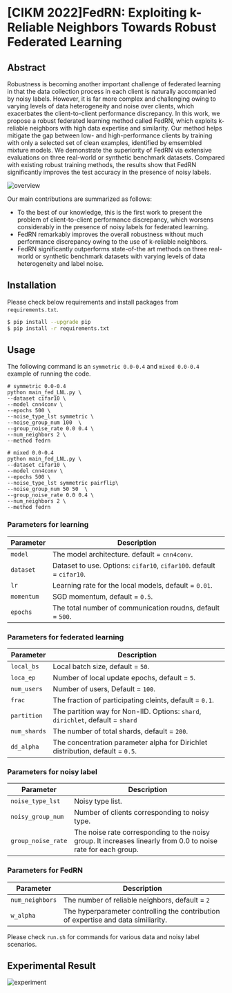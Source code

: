# [CIKM 2022]FedRN: Exploiting k-Reliable Neighbors Towards Robust Federated Learning


## Abstract
Robustness is becoming another important challenge of federated learning in that the data collection process in each client is naturally accompanied by noisy labels. However, it is far more complex and challenging owing to varying levels of data heterogeneity and noise over clients, which exacerbates the client-to-client performance discrepancy. In this work, we propose a robust federated learning method called FedRN, which exploits k-reliable neighbors with high data expertise and similarity. Our method helps mitigate the gap between low- and high-performance clients by training with only a selected set of clean examples, identified by emsembled mixture models. We demonstrate the superiority of FedRN via extensive evaluations on three real-world or synthetic benchmark datasets. Compared with existing robust training methods, the results show that FedRN significantly improves the test accuracy in the presence of noisy labels.

![overview](https://user-images.githubusercontent.com/12638561/132161397-d433a036-0757-4ae0-8c19-aa8a13e339f8.png)


Our main contributions are summarized as follows:
* To the best of our knowledge, this is the first work to present the problem of client-to-client performance discrepancy, which worsens considerably in the presence of noisy labels for federated learning. 
* FedRN remarkably improves the overall robustness without much performance discrepancy owing to the use of k-reliable neighbors.
* FedRN significantly outperforms state-of-the art methods on three real-world or synthetic benchmark datasets with varying levels of data heterogeneity and label noise.


## Installation
Please check below requirements and install packages from `requirements.txt`.

```bash
$ pip install --upgrade pip
$ pip install -r requirements.txt
```

## Usage
The following command is an `symmetric 0.0-0.4` and `mixed 0.0-0.4` example of running the code.

```
# symmetric 0.0-0.4
python main_fed_LNL.py \
--dataset cifar10 \
--model cnn4conv \
--epochs 500 \
--noise_type_lst symmetric \
--noise_group_num 100  \
--group_noise_rate 0.0 0.4 \
--num_neighbors 2 \
--method fedrn
```

```
# mixed 0.0-0.4
python main_fed_LNL.py \
--dataset cifar10 \
--model cnn4conv \
--epochs 500 \
--noise_type_lst symmetric pairflip\
--noise_group_num 50 50  \
--group_noise_rate 0.0 0.4 \
--num_neighbors 2 \
--method fedrn
```

### Parameters for learning
| Parameter                      | Description                                 |
| ----------------------------- | ---------------------------------------- |
| `model` | The model architecture. default = `cnn4conv`. |
| `dataset`      | Dataset to use. Options:  `cifar10`, `cifar100`. default = `cifar10`. |
| `lr` | Learning rate for the local models, default = `0.01`. |
| `momentum` | SGD momentum, default = `0.5`. |
| `epochs` | The total number of communication roudns, default = `500`. |

### Parameters for federated learning
| Parameter                      | Description                                 |
| ----------------------------- | ---------------------------------------- |
| `local_bs` | Local batch size, default = `50`. |
| `loca_ep` | Number of local update epochs, default = `5`. |
| `num_users` | Number of users, Default = `100`. |
| `frac` | The fraction of participating cleints, default = `0.1`. |
| `partition`    | The partition way for Non-IID. Options: `shard`, `dirichlet`, default = `shard` |
| `num_shards` | The number of total shards, default = `200`. |
| `dd_alpha` | The concentration parameter alpha for Dirichlet distribution, default = `0.5`. |


### Parameters for noisy label
| Parameter                      | Description                                 |
| ----------------------------- | ---------------------------------------- |
| `noise_type_lst` |  Noisy type list. |
| `noisy_group_num`  | Number of clients corresponding to noisy type. |
| `group_noise_rate` | The noise rate corresponding to the noisy group. It increases linearly from 0.0 to noise rate for each group. |

### Parameters for FedRN
| Parameter                      | Description                                 |
| ----------------------------- | ---------------------------------------- |
| `num_neighbors` |  The number of reliable neighbors, default = `2` |
| `w_alpha` | The hyperparameter controlling the contribution of expertise and data similiarity.|  |

Please check `run.sh` for commands for various data and noisy label scenarios.


## Experimental Result
![experiment](https://user-images.githubusercontent.com/12638561/138391786-715b1590-7690-4336-b39e-21d4a7677d82.png)
